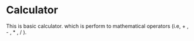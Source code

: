 # Calculator
This is basic calculator. which is perform to mathematical operators (i.e, + , - , * , / ).
